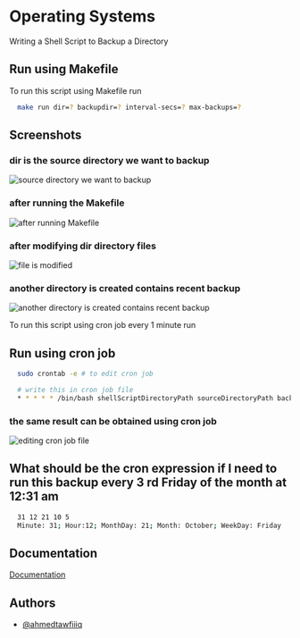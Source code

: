 
# Operating Systems

Writing a Shell Script to Backup a Directory
## Run using Makefile

To run this script using Makefile run

```bash
  make run dir=? backupdir=? interval-secs=? max-backups=?

```
## Screenshots

### dir is the source directory we want to backup
![source directory we want to backup](https://user-images.githubusercontent.com/82238829/196786345-bf48d0a3-03e9-4d18-aa86-fb35979d0711.png)

### after running the Makefile 

![after running Makefile](https://user-images.githubusercontent.com/82238829/196787566-511575c3-8440-4405-b20e-efdbd35997c3.png)

### after modifying dir directory files

![file is modified](https://user-images.githubusercontent.com/82238829/196789177-7b5a3097-add4-4ee8-ac45-c51eef1167fb.png)

### another directory is created contains recent backup

![another directory is created contains recent backup](https://user-images.githubusercontent.com/82238829/196789456-48309796-c679-4e19-900e-934ef583b620.png)

To run this script using cron job every 1 minute run

## Run using cron job
```bash
  sudo crontab -e # to edit cron job
```

```bash
  # write this in cron job file
  * * * * * /bin/bash shellScriptDirectoryPath sourceDirectoryPath backupDirectoryPath maxBackupDirectories

```

### the same result can be obtained using cron job
![editing cron job file](https://user-images.githubusercontent.com/82238829/196791107-6e468eb1-a452-4bea-804e-b9ae9a3d4e99.png)

## What should be the cron expression if I need to run this backup every 3 rd Friday of the month at 12:31 am

```bash
  31 12 21 10 5
  Minute: 31; Hour:12; MonthDay: 21; Month: October; WeekDay: Friday
```
## Documentation

[Documentation](https://drive.google.com/drive/folders/15BfgpnRF_W9Xto8lVHPx7jrcPkhTz8oO?usp=sharing)


## Authors

- [@ahmedtawfiiiq](https://github.com/Ahmedtawfiiiq)
